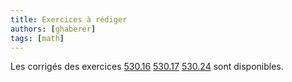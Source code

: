 ```yaml
---
title: Exercices à rédiger
authors: [ghaberer]
tags: [math]
---
```

Les corrigés des exercices
[530.16](http://einexau.cluster028.hosting.ovh.net/site/math/530.16.pdf)
[530.17](http://einexau.cluster028.hosting.ovh.net/site/math/530.17.pdf)
[530.24](http://einexau.cluster028.hosting.ovh.net/site/math/530.24.pdf)
sont disponibles.

